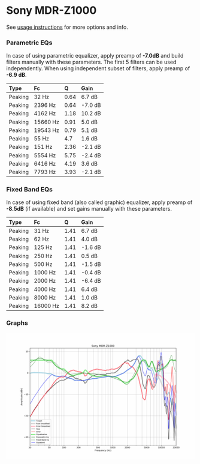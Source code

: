 # Sony MDR-Z1000
See [usage instructions](https://github.com/jaakkopasanen/AutoEq#usage) for more options and info.

### Parametric EQs
In case of using parametric equalizer, apply preamp of **-7.0dB** and build filters manually
with these parameters. The first 5 filters can be used independently.
When using independent subset of filters, apply preamp of **-6.9 dB**.

| Type    | Fc       |    Q | Gain    |
|:--------|:---------|:-----|:--------|
| Peaking | 32 Hz    | 0.64 | 6.7 dB  |
| Peaking | 2396 Hz  | 0.64 | -7.0 dB |
| Peaking | 4162 Hz  | 1.18 | 10.2 dB |
| Peaking | 15660 Hz | 0.91 | 5.0 dB  |
| Peaking | 19543 Hz | 0.79 | 5.1 dB  |
| Peaking | 55 Hz    | 4.7  | 1.6 dB  |
| Peaking | 151 Hz   | 2.36 | -2.1 dB |
| Peaking | 5554 Hz  | 5.75 | -2.4 dB |
| Peaking | 6416 Hz  | 4.19 | 3.6 dB  |
| Peaking | 7793 Hz  | 3.93 | -2.1 dB |

### Fixed Band EQs
In case of using fixed band (also called graphic) equalizer, apply preamp of **-8.5dB**
(if available) and set gains manually with these parameters.

| Type    | Fc       |    Q | Gain    |
|:--------|:---------|:-----|:--------|
| Peaking | 31 Hz    | 1.41 | 6.7 dB  |
| Peaking | 62 Hz    | 1.41 | 4.0 dB  |
| Peaking | 125 Hz   | 1.41 | -1.6 dB |
| Peaking | 250 Hz   | 1.41 | 0.5 dB  |
| Peaking | 500 Hz   | 1.41 | -1.5 dB |
| Peaking | 1000 Hz  | 1.41 | -0.4 dB |
| Peaking | 2000 Hz  | 1.41 | -6.4 dB |
| Peaking | 4000 Hz  | 1.41 | 6.4 dB  |
| Peaking | 8000 Hz  | 1.41 | 1.0 dB  |
| Peaking | 16000 Hz | 1.41 | 8.2 dB  |

### Graphs
![](./Sony%20MDR-Z1000.png)
